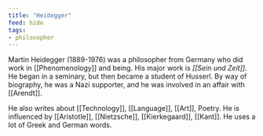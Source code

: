 ```yaml
---
title: "Heidegger"
feed: hide
tags:
- philosopher
---
```


Martin Heidegger (1889-1976) was a philosopher from Germany who did work in [[Phenomenology]] and being. His major work is _[[Sein und Zeit]]_. He began in a seminary, but then became a student of Husserl. By way of biography, he was a Nazi supporter, and he was involved in an affair with [[Arendt]]. 

He also writes about [[Technology]], [[Language]], [[Art]], Poetry. He is influenced by [[Aristotle]], [[Nietzsche]], [[Kierkegaard]], [[Kant]]. He uses a lot of Greek and German words.
